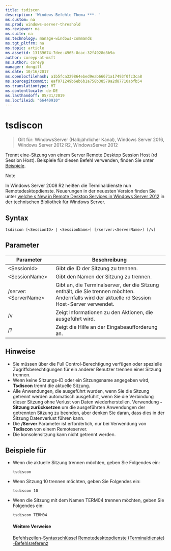 ```yaml
---
title: tsdiscon
description: 'Windows-Befehle Thema ***- '
ms.custom: na
ms.prod: windows-server-threshold
ms.reviewer: na
ms.suite: na
ms.technology: manage-windows-commands
ms.tgt_pltfrm: na
ms.topic: article
ms.assetid: 13139674-7dee-4965-8cac-32f4928e8b9a
author: coreyp-at-msft
ms.author: coreyp
manager: dongill
ms.date: 10/16/2017
ms.openlocfilehash: a1b5fca329864ebed9eab66671a17493f0fc3ca8
ms.sourcegitcommit: eaf071249b6eb6b1a758b38579a2d87710abfb54
ms.translationtype: MT
ms.contentlocale: de-DE
ms.lasthandoff: 05/31/2019
ms.locfileid: "66440910"
---
```

# <a name="tsdiscon"></a>tsdiscon

>Gilt für: WindowsServer (Halbjährlicher Kanal), Windows Server 2016, Windows Server 2012 R2, WindowsServer 2012

Trennt eine-Sitzung von einem Server Remote Desktop Session Host (rd Session Host).
Beispiele für diesen Befehl verwenden, finden Sie unter [Beispiele](#BKMK_examples).

> [!NOTE]
> In Windows Server 2008 R2 heißen die Terminaldienste nun Remotedesktopdienste. Neuerungen in der neuesten Version finden Sie unter [welche s New in Remote Desktop Services in Windows Server 2012](https://technet.microsoft.com/library/hh831527) in der technischen Bibliothek für Windows Server.

## <a name="syntax"></a>Syntax
```
tsdiscon [<SessionID> | <SessionName>] [/server:<ServerName>] [/v]
```

## <a name="parameters"></a>Parameter

|Parameter|Beschreibung|
|-------|--------|
|\<SessionId>|Gibt die ID der Sitzung zu trennen.|
|\<SessionName>|Gibt den Namen der Sitzung zu trennen.|
|/server:\<ServerName>|Gibt an, die Terminalserver, der die Sitzung enthält, die Sie trennen möchten. Andernfalls wird der aktuelle rd Session Host-Server verwendet.|
|/v|Zeigt Informationen zu den Aktionen, die ausgeführt wird.|
|/?|Zeigt die Hilfe an der Eingabeaufforderung an.|

## <a name="remarks"></a>Hinweise
-   Sie müssen über die Full Control-Berechtigung verfügen oder spezielle Zugriffsberechtigungen für ein anderer Benutzer trennen einer Sitzung trennen.
-   Wenn keine Sitzungs-ID oder ein Sitzungsname angegeben wird, **Tsdiscon** trennt die aktuelle Sitzung.
-   Alle Anwendungen, die ausgeführt wurden, wenn Sie die Sitzung getrennt werden automatisch ausgeführt, wenn Sie die Verbindung dieser Sitzung ohne Verlust von Daten wiederherstellen. Verwendung **-Sitzung zurücksetzen** um die ausgeführten Anwendungen der getrennten Sitzung zu beenden, aber denken Sie daran, dass dies in der Sitzung Datenverlust führen kann.
-   Die **/Server** Parameter ist erforderlich, nur bei Verwendung von **Tsdiscon** von einem Remoteserver.
-   Die konsolensitzung kann nicht getrennt werden.

## <a name="BKMK_examples"></a>Beispiele für
- Wenn die aktuelle Sitzung trennen möchten, geben Sie Folgendes ein:
  ```
  tsdiscon
  ```
- Wenn Sitzung 10 trennen möchten, geben Sie Folgendes ein:
  ```
  tsdiscon 10
  ```
- Wenn die Sitzung mit dem Namen TERM04 trennen möchten, geben Sie Folgendes ein:
  ```
  tsdiscon TERM04
  ```
  #### <a name="additional-references"></a>Weitere Verweise
  [Befehlszeilen-Syntaxschlüssel](command-line-syntax-key.md)
  [Remotedesktopdienste &#40;Terminaldienste&#41; -Befehlsreferenz](remote-desktop-services-terminal-services-command-reference.md)
